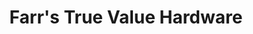 ---
title: "Farr's True Value Hardware"
url: /coos-bay/farrs-true-value-hardware/
shop: hardware
---